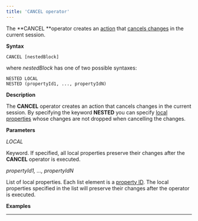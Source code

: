 ```yaml
---
title: 'CANCEL operator'
---
```


The **CANCEL **operator creates an [action](Actions.md) that [cancels changes](Cancel_changes_CANCEL_.md) in the current session.

**Syntax**

    CANCEL [nestedBlock]

where *nestedBlock* has one of two possible syntaxes:

    NESTED LOCAL
    NESTED (propertyId1, ..., propertyIdN)

**Description**

The **CANCEL** operator creates an action that cancels changes in the current session. By specifying the keyword **NESTED** you can specify [local properties](688168.html#Dataproperties(DATA)-local) whose changes are not dropped when cancelling the changes. 

**Parameters**

*LOCAL*

Keyword. If specified, all local properties preserve their changes after the **CANCEL** operator is executed. 

*propertyId1, ..., propertyIdN*

List of local properties. Each list element is a [property ID](IDs_1573053.html#IDs-propertyid). The local properties specified in the list will preserve their changes after the operator is executed.

**Examples**

********************


  
